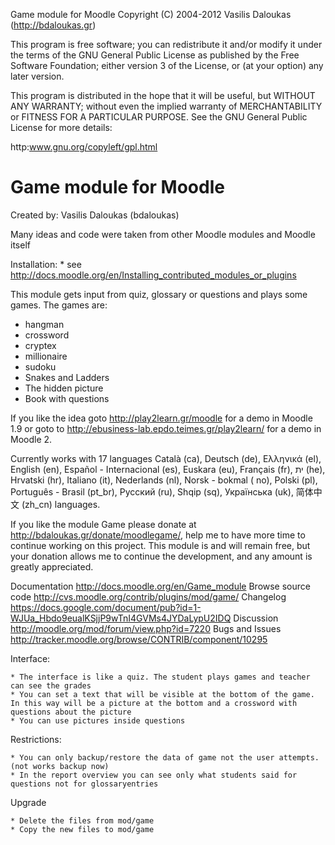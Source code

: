 Game module for Moodle
Copyright (C) 2004-2012  Vasilis Daloukas (http://bdaloukas.gr)

This program is free software; you can redistribute it and/or modify
it under the terms of the GNU General Public License as published by
the Free Software Foundation; either version 3 of the License, or
(at your option) any later version.

This program is distributed in the hope that it will be useful,
but WITHOUT ANY WARRANTY; without even the implied warranty of
MERCHANTABILITY or FITNESS FOR A PARTICULAR PURPOSE.  See the
GNU General Public License for more details:

http:www.gnu.org/copyleft/gpl.html

Game module for Moodle
===============================================================================
Created by:
      Vasilis Daloukas (bdaloukas)

Many ideas and code were taken from other Moodle modules and Moodle itself

Installation:
    * see http://docs.moodle.org/en/Installing_contributed_modules_or_plugins

This module gets input from quiz, glossary or questions and plays some games. The games are:

* hangman
* crossword
* cryptex
* millionaire
* sudoku
* Snakes and Ladders
* The hidden picture
* Book with questions

If you like the idea goto http://play2learn.gr/moodle for a demo in Moodle 1.9 or goto to http://ebusiness-lab.epdo.teimes.gr/play2learn/ for a demo in Moodle 2.

Currently works with 17 languages Català (ca), Deutsch (de), Ελληνικά (el), English (en), Español - Internacional (es), Euskara (eu), Français (fr), ית  (he), Hrvatski (hr), Italiano (it), Nederlands (nl), Norsk - bokmal ( no), Polski (pl), Português - Brasil (pt_br), Русский (ru), Shqip (sq), Українська (uk), 简体中文 (zh_cn) languages.

If you like the module Game please donate at http://bdaloukas.gr/donate/moodlegame/, help me to have more time to continue working on this project. This module is and will remain free, but your donation allows me to continue the development, and any amount is greatly appreciated.


Documentation http://docs.moodle.org/en/Game_module
Browse source code http://cvs.moodle.org/contrib/plugins/mod/game/
Changelog https://docs.google.com/document/pub?id=1-WJUa_Hbdo9eualKSjjP9wTnI4GVMs4JYDaLypU2IDQ
Discussion http://moodle.org/mod/forum/view.php?id=7220
Bugs and Issues http://tracker.moodle.org/browse/CONTRIB/component/10295

Interface:

    * The interface is like a quiz. The student plays games and teacher can see the grades
    * You can set a text that will be visible at the bottom of the game. In this way will be a picture at the bottom and a crossword with questions about the picture
    * You can use pictures inside questions


Restrictions:

    * You can only backup/restore the data of game not the user attempts. (not works backup now)
    * In the report overview you can see only what students said for questions not for glossaryentries


Upgrade

    * Delete the files from mod/game
    * Copy the new files to mod/game

